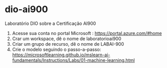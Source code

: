 # dio-ai900
Laboratório DIO sobre a Certificação AI900
1. Acesse sua conta no portal Microsoft : https://portal.azure.com/#home
2. Crar um workspace, dê o nome de laboratorioai900
3. Criar um grupo de recurso, dê o nome de LABAI-900
4. Crie o modelo seguindo o passo-a-passo: https://microsoftlearning.github.io/mslearn-ai-fundamentals/Instructions/Labs/01-machine-learning.html 

